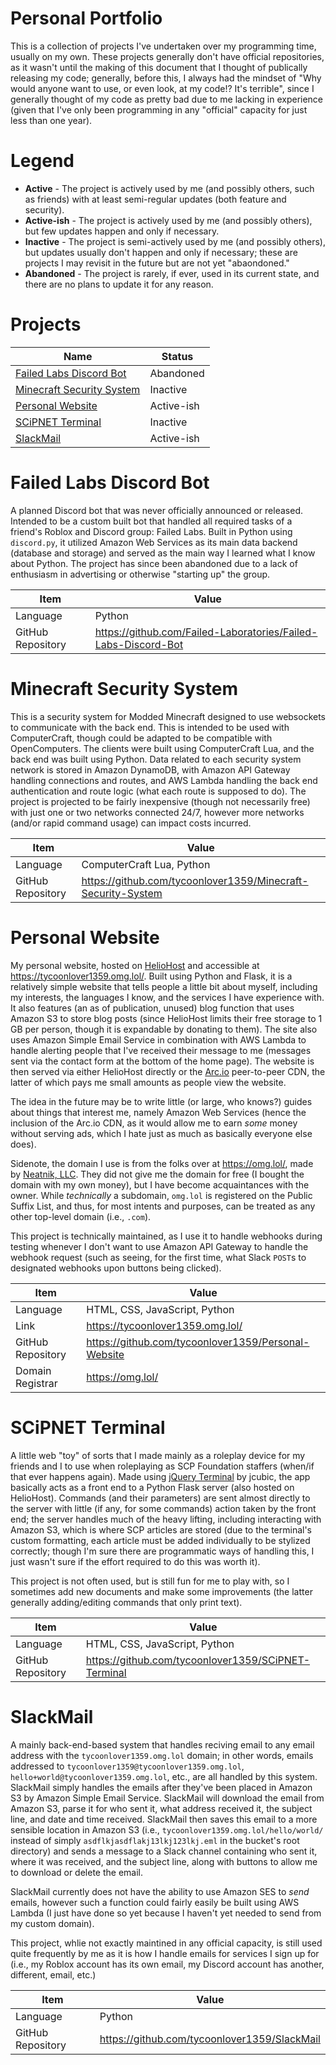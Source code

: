 # Personal Portfolio
This is a collection of projects I've undertaken over my programming time, usually on my own. These projects generally don't have official repositories, as it wasn't until the making of this document that I thought of publically releasing my code; generally, before this, I always had the mindset of "Why would anyone want to use, or even look, at my code!? It's terrible", since I generally thought of my code as pretty bad due to me lacking in experience (given that I've only been programming in any "official" capacity for just less than one year).

# Legend
- **Active** - The project is actively used by me (and possibly others, such as friends) with at least semi-regular updates (both feature and security).
- **Active-ish** - The project is actively used by me (and possibly others), but few updates happen and only if necessary.
- **Inactive** - The project is semi-actively used by me (and possibly others), but updates usually don't happen and only if necessary; these are projects I may revisit in the future but are not yet "abaondoned."
- **Abandoned** - The project is rarely, if ever, used in its current state, and there are no plans to update it for any reason.

# Projects
| Name                                                    | Status     |
| ------------------------------------------------------- | ---------- |
| [Failed Labs Discord Bot](#failed-labs-discord-bot)     | Abandoned  |
| [Minecraft Security System](#minecraft-security-system) | Inactive   |
| [Personal Website](#personal-website)                   | Active-ish |
| [SCiPNET Terminal](#scipnet-terminal)                   | Inactive   |
| [SlackMail](#slackmail)                                 | Active-ish |
# Failed Labs Discord Bot
A planned Discord bot that was never officially announced or released. Intended to be a custom built bot that handled all required tasks of a friend's Roblox and Discord group: Failed Labs. Built in Python using `discord.py`, it utilized Amazon Web Services as its main data backend (database and storage) and served as the main way I learned what I know about Python. The project has since been abandoned due to a lack of enthusiasm in advertising or otherwise "starting up" the group.

| Item              | Value                                                          |
| ----------------- | -------------------------------------------------------------- |
| Language          | Python                                                         |
| GitHub Repository | https://github.com/Failed-Laboratories/Failed-Labs-Discord-Bot |

# Minecraft Security System
This is a security system for Modded Minecraft designed to use websockets to communicate with the back end. This is intended to be used with ComputerCraft, though could be adapted to be compatible with OpenComputers. The clients were built using ComputerCraft Lua, and the back end was built using Python. Data related to each security system network is stored in Amazon DynamoDB, with Amazon API Gateway handling connections and routes, and AWS Lambda handling the back end authentication and route logic (what each route is supposed to do). The project is projected to be fairly inexpensive (though not necessarily free) with just one or two networks connected 24/7, however more networks (and/or rapid command usage) can impact costs incurred. 

| Item              | Value                                                        |
| ----------------- | ------------------------------------------------------------ |
| Language          | ComputerCraft Lua, Python                                    |
| GitHub Repository | https://github.com/tycoonlover1359/Minecraft-Security-System |
# Personal Website
My personal website, hosted on [HelioHost](https://heliohost.net) and accessible at https://tycoonlover1359.omg.lol/. Built using Python and Flask, it is a relatively simple website that tells people a little bit about myself, including my interests, the languages I know, and the services I have experience with. It also features (an as of publication, unused) blog function that uses Amazon S3 to store blog posts (since HelioHost limits their free storage to 1 GB per person, though it is expandable by donating to them). The site also uses Amazon Simple Email Service in combination with AWS Lambda to handle alerting people that I've received their message to me (messages sent via the contact form at the bottom of the home page). The website is then served via either HelioHost directly or the [Arc.io](https://arc.io/) peer-to-peer CDN, the latter of which pays me small amounts as people view the website.

The idea in the future may be to write little (or large, who knows?) guides about things that interest me, namely Amazon Web Services (hence the inclusion of the Arc.io CDN, as it would allow me to earn *some* money without serving ads, which I hate just as much as basically everyone else does).

Sidenote, the domain I use is from the folks over at https://omg.lol/, made by [Neatnik, LLC](https://neatnik.net/). They did not give me the domain for free (I bought the domain with my own money), but I have become acquaintances with the owner. While *technically* a subdomain, `omg.lol` is registered on the Public Suffix List, and thus, for most intents and purposes, can be treated as any other top-level domain (i.e., `.com`).

This project is technically maintained, as I use it to handle webhooks during testing whenever I don't want to use Amazon API Gateway to handle the webhook request (such as seeing, for the first time, what Slack `POST`s to designated webhooks upon buttons being clicked).

| Item              | Value                                               |
| ----------------- | --------------------------------------------------- |
| Language          | HTML, CSS, JavaScript, Python                       |
| Link              | https://tycoonlover1359.omg.lol/                    |
| GitHub Repository | https://github.com/tycoonlover1359/Personal-Website |
| Domain Registrar  | https://omg.lol/                                    |

# SCiPNET Terminal
A little web "toy" of sorts that I made mainly as a roleplay device for my friends and I to use when roleplaying as SCP Foundation staffers (when/if that ever happens again). Made using [jQuery Terminal](https://terminal.jcubic.pl/) by jcubic, the app basically acts as a front end to a Python Flask server (also hosted on HelioHost). Commands (and their parameters) are sent almost directly to the server with little (if any, for some commands) action taken by the front end; the server handles much of the heavy lifting, including interacting with Amazon S3, which is where SCP articles are stored (due to the terminal's custom formatting, each article must be added individually to be stylized correctly; though I'm sure there are programmatic ways of handling this, I just wasn't sure if the effort required to do this was worth it).

This project is not often used, but is still fun for me to play with, so I sometimes add new documents and make some improvements (the latter generally adding/editing commands that only print text).

| Item              | Value                                               |
| ----------------- | --------------------------------------------------- |
| Language          | HTML, CSS, JavaScript, Python                       |
| GitHub Repository | https://github.com/tycoonlover1359/SCiPNET-Terminal |

# SlackMail
A mainly back-end-based system that handles reciving email to any email address with the `tycoonlover1359.omg.lol` domain; in other words, emails addressed to `tycoonlover1359@tycoonlover1359.omg.lol`, `hello+world@tycoonlover1359.omg.lol`, etc., are all handled by this system. SlackMail simply handles the emails after they've been placed in Amazon S3 by Amazon Simple Email Service. SlackMail will download the email from Amazon S3, parse it for who sent it, what address received it, the subject line, and date and time received. SlackMail then saves this email to a more sensible location in Amazon S3 (i.e., `tycoonlover1359.omg.lol/hello/world/` instead of simply `asdflkjasdflakj13lkj123lkj.eml` in the bucket's root directory) and sends a message to a Slack channel containing who sent it, where it was received, and the subject line, along with buttons to allow me to download or delete the email.

SlackMail currently does not have the ability to use Amazon SES to *send* emails, however such a function could fairly easily be built using AWS Lambda (I just have done so yet because I haven't yet needed to send from my custom domain).

This project, whlie not exactly maintined in any official capacity, is still used quite frequently by me as it is how I handle emails for services I sign up for (i.e., my Roblox account has its own email, my Discord account has another, different, email, etc.)

| Item              | Value                                        |
| ----------------- | -------------------------------------------- |
| Language          | Python                                       |
| GitHub Repository | https://github.com/tycoonlover1359/SlackMail |